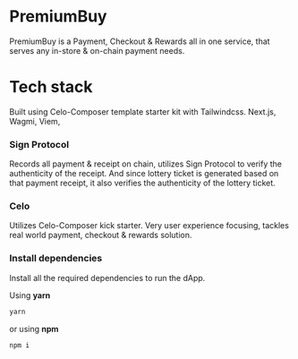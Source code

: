 # PremiumBuy

PremiumBuy is a Payment, Checkout & Rewards all in one service, that serves any in-store & on-chain payment needs.

# Tech stack
Built using Celo-Composer template starter kit with Tailwindcss.
Next.js, Wagmi, Viem,

### Sign Protocol
Records all payment & receipt on chain, utilizes Sign Protocol to verify the authenticity of the receipt. And since lottery ticket is generated based on that payment receipt, it also verifies the authenticity of the lottery ticket.

### Celo
Utilizes Celo-Composer kick starter.
Very user experience focusing, tackles real world payment, checkout & rewards solution.

### Install dependencies

Install all the required dependencies to run the dApp.

Using **yarn**

```bash
yarn
```

or using **npm**

```bash
npm i
```